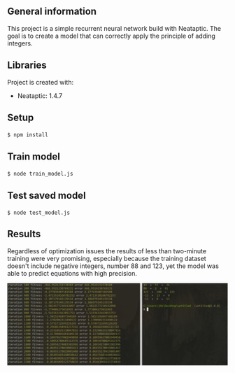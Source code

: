 ## General information
This project is a simple recurrent neural network build with Neataptic. The goal is to create a model that can correctly apply the principle of adding integers.

## Libraries
Project is created with:
* Neataptic: 1.4.7

## Setup
`$ npm install`

## Train model
`$ node train_model.js`

## Test saved model
`$ node test_model.js`


## Results

Regardless of optimization issues the results of less than two-minute training were very promising, especially because the training dataset doesn't include negative integers, number 88 and 123, yet the model was able to predict equations with high precision.

![Results](screenshot.png "screenshot")
